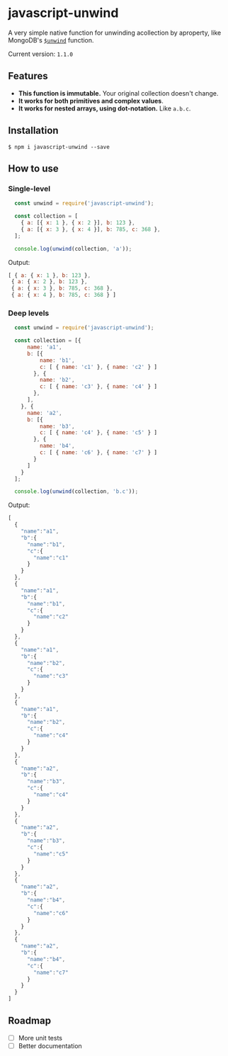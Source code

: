 # javascript-unwind
A very simple native function for unwinding acollection by aproperty, like MongoDB's [`$unwind`](https://docs.mongodb.com/manual/reference/operator/aggregation/unwind/) function.

Current version: `1.1.0`

## Features
* **This function is immutable.** Your original collection doesn't change.
* **It works for both primitives and complex values**.
* **It works for nested arrays, using dot-notation.** Like `a.b.c`.

## Installation

```
$ npm i javascript-unwind --save
```

## How to use

### Single-level

```javascript
  const unwind = require('javascript-unwind');

  const collection = [
    { a: [{ x: 1 }, { x: 2 }], b: 123 },
    { a: [{ x: 3 }, { x: 4 }], b: 785, c: 368 },
  ];

  console.log(unwind(collection, 'a'));
```

Output:

```javascript
[ { a: { x: 1 }, b: 123 },
 { a: { x: 2 }, b: 123 },
 { a: { x: 3 }, b: 785, c: 368 },
 { a: { x: 4 }, b: 785, c: 368 } ]
```

### Deep levels

```javascript
  const unwind = require('javascript-unwind');

  const collection = [{ 
      name: 'a1', 
      b: [{ 
          name: 'b1', 
          c: [ { name: 'c1' }, { name: 'c2' } ] 
        }, { 
          name: 'b2', 
          c: [ { name: 'c3' }, { name: 'c4' } ] 
        }, 
      ], 
    }, { 
      name: 'a2', 
      b: [{ 
          name: 'b3', 
          c: [ { name: 'c4' }, { name: 'c5' } ]
        }, { 
          name: 'b4',
          c: [ { name: 'c6' }, { name: 'c7' } ] 
        }
      ]
    }
  ];

  console.log(unwind(collection, 'b.c'));
```
Output:

```javascript
[
  {
    "name":"a1",
    "b":{
      "name":"b1",
      "c":{
        "name":"c1"
      }
    }
  },
  {
    "name":"a1",
    "b":{
      "name":"b1",
      "c":{
        "name":"c2"
      }
    }
  },
  {
    "name":"a1",
    "b":{
      "name":"b2",
      "c":{
        "name":"c3"
      }
    }
  },
  {
    "name":"a1",
    "b":{
      "name":"b2",
      "c":{
        "name":"c4"
      }
    }
  },
  {
    "name":"a2",
    "b":{
      "name":"b3",
      "c":{
        "name":"c4"
      }
    }
  },
  {
    "name":"a2",
    "b":{
      "name":"b3",
      "c":{
        "name":"c5"
      }
    }
  },
  {
    "name":"a2",
    "b":{
      "name":"b4",
      "c":{
        "name":"c6"
      }
    }
  },
  {
    "name":"a2",
    "b":{
      "name":"b4",
      "c":{
        "name":"c7"
      }
    }
  }
]
```

## Roadmap

- [ ] More unit tests
- [ ] Better documentation
